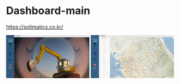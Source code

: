 # Dashboard-main
https://solimatics.co.kr/

<img src="images/desktop.jpg" width="45%">
<img src="images/desktop_map.jpg" width="45%">
